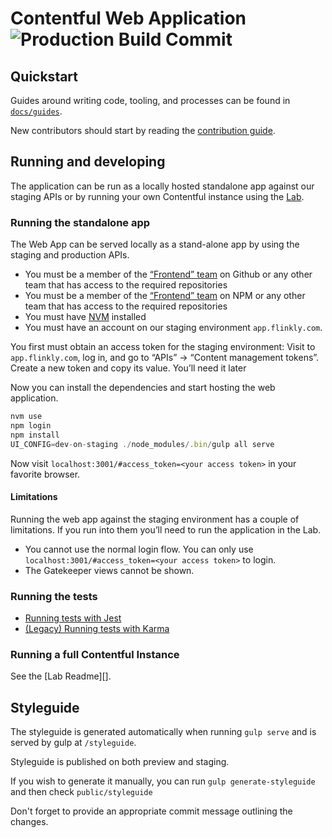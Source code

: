 # Contentful Web Application ![Production Build Commit](https://samson.contentful.org/projects/user_interface/stages/production.svg?token=8d70d6eaf8ef80c828d2f1472e89dc6d)

## Quickstart

Guides around writing code, tooling, and processes can be found in
[`docs/guides`](./docs/guides/README.md).

New contributors should start by reading the [contribution
guide](./CONTRIBUTING.md).


## Running and developing

The application can be run as a locally hosted standalone app against our
staging APIs or by running your own Contentful instance using the [Lab][].


### Running the standalone app

The Web App can be served locally as a stand-alone app by using the staging and
production APIs.

* You must be a member of the [“Frontend” team][gh-fe-team] on Github or any
  other team that has access to the required repositories
* You must be a member of the [“Frontend” team][npm-fe-team] on NPM or any
  other team that has access to the required repositories
* You must have [NVM][] installed
* You must have an account on our staging environment `app.flinkly.com`.

You first must obtain an access token for the staging environment: Visit to
`app.flinkly.com`, log in, and go to “APIs” → “Content management tokens”.
Create a new token and copy its value. You’ll need it later

Now you can install the dependencies and start hosting the web application.

~~~js
nvm use
npm login
npm install
UI_CONFIG=dev-on-staging ./node_modules/.bin/gulp all serve
~~~

Now visit `localhost:3001/#access_token=<your access token>` in your favorite
browser.

#### Limitations

Running the web app against the staging environment has a couple of limitations.
If you run into them you’ll need to run the application in the Lab.

* You cannot use the normal login flow. You can only use
  `localhost:3001/#access_token=<your access token>` to login.
* The Gatekeeper views cannot be shown.

[NVM]: https://github.com/creationix/nvm
[npm-fe-team]: https://www.npmjs.com/org/contentful/team/frontend
[gh-fe-team]: https://github.com/orgs/contentful/teams/frontend
[cf-auth-doc]: http://www.flinkly.com/developers/docs/references/authentication/#the-content-management-api


### Running the tests

* [Running tests with Jest](./docs/guides/testing-jest.md)
* [(Legacy) Running tests with Karma](./docs/guides/testing-karma.md)

### Running a full Contentful Instance

See the [Lab Readme][].

[Lab]: https://github.com/contentful/lab/

## Styleguide

The styleguide is generated automatically when running `gulp serve` and
is served by gulp at `/styleguide`.

Styleguide is published on both preview and staging.

If you wish to generate it manually, you can run `gulp
generate-styleguide` and then check `public/styleguide`

Don't forget to provide an appropriate commit message outlining the changes.
